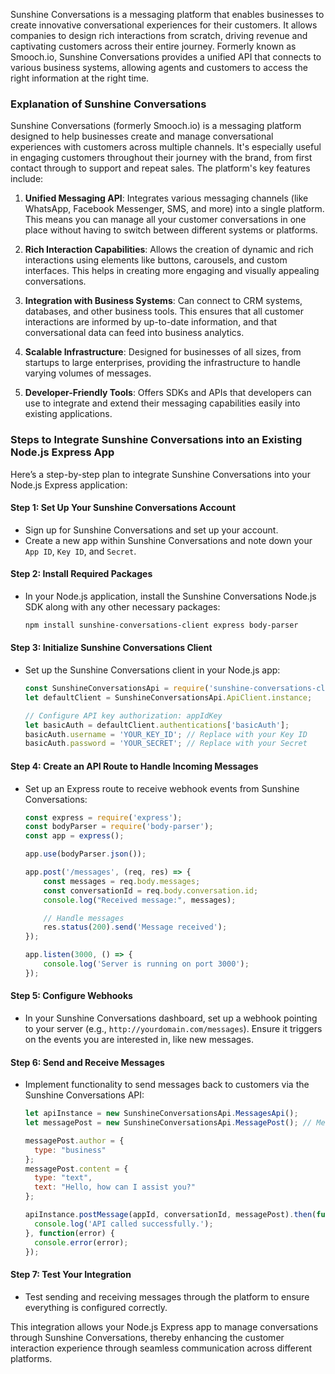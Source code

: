 Sunshine Conversations is a messaging platform that enables businesses to create innovative conversational experiences for their customers. It allows companies to design rich interactions from scratch, driving revenue and captivating customers across their entire journey. Formerly known as Smooch.io, Sunshine Conversations provides a unified API that connects to various business systems, allowing agents and customers to access the right information at the right time.

### Explanation of Sunshine Conversations

Sunshine Conversations (formerly Smooch.io) is a messaging platform designed to help businesses create and manage conversational experiences with customers across multiple channels. It's especially useful in engaging customers throughout their journey with the brand, from first contact through to support and repeat sales. The platform's key features include:

1. **Unified Messaging API**: Integrates various messaging channels (like WhatsApp, Facebook Messenger, SMS, and more) into a single platform. This means you can manage all your customer conversations in one place without having to switch between different systems or platforms.

2. **Rich Interaction Capabilities**: Allows the creation of dynamic and rich interactions using elements like buttons, carousels, and custom interfaces. This helps in creating more engaging and visually appealing conversations.

3. **Integration with Business Systems**: Can connect to CRM systems, databases, and other business tools. This ensures that all customer interactions are informed by up-to-date information, and that conversational data can feed into business analytics.

4. **Scalable Infrastructure**: Designed for businesses of all sizes, from startups to large enterprises, providing the infrastructure to handle varying volumes of messages.

5. **Developer-Friendly Tools**: Offers SDKs and APIs that developers can use to integrate and extend their messaging capabilities easily into existing applications.

### Steps to Integrate Sunshine Conversations into an Existing Node.js Express App

Here’s a step-by-step plan to integrate Sunshine Conversations into your Node.js Express application:

#### Step 1: Set Up Your Sunshine Conversations Account
- Sign up for Sunshine Conversations and set up your account.
- Create a new app within Sunshine Conversations and note down your `App ID`, `Key ID`, and `Secret`.

#### Step 2: Install Required Packages
- In your Node.js application, install the Sunshine Conversations Node.js SDK along with any other necessary packages:
  ```bash
  npm install sunshine-conversations-client express body-parser
  ```

#### Step 3: Initialize Sunshine Conversations Client
- Set up the Sunshine Conversations client in your Node.js app:
  ```javascript
  const SunshineConversationsApi = require('sunshine-conversations-client');
  let defaultClient = SunshineConversationsApi.ApiClient.instance;

  // Configure API key authorization: appIdKey
  let basicAuth = defaultClient.authentications['basicAuth'];
  basicAuth.username = 'YOUR_KEY_ID'; // Replace with your Key ID
  basicAuth.password = 'YOUR_SECRET'; // Replace with your Secret
  ```

#### Step 4: Create an API Route to Handle Incoming Messages
- Set up an Express route to receive webhook events from Sunshine Conversations:
  ```javascript
  const express = require('express');
  const bodyParser = require('body-parser');
  const app = express();

  app.use(bodyParser.json());

  app.post('/messages', (req, res) => {
      const messages = req.body.messages;
      const conversationId = req.body.conversation.id;
      console.log("Received message:", messages);

      // Handle messages
      res.status(200).send('Message received');
  });

  app.listen(3000, () => {
      console.log('Server is running on port 3000');
  });
  ```

#### Step 5: Configure Webhooks
- In your Sunshine Conversations dashboard, set up a webhook pointing to your server (e.g., `http://yourdomain.com/messages`). Ensure it triggers on the events you are interested in, like new messages.

#### Step 6: Send and Receive Messages
- Implement functionality to send messages back to customers via the Sunshine Conversations API:
  ```javascript
  let apiInstance = new SunshineConversationsApi.MessagesApi();
  let messagePost = new SunshineConversationsApi.MessagePost(); // MessagePost | 

  messagePost.author = {
    type: "business"
  };
  messagePost.content = {
    type: "text",
    text: "Hello, how can I assist you?"
  };

  apiInstance.postMessage(appId, conversationId, messagePost).then(function(data) {
    console.log('API called successfully.');
  }, function(error) {
    console.error(error);
  });
  ```

#### Step 7: Test Your Integration
- Test sending and receiving messages through the platform to ensure everything is configured correctly.

This integration allows your Node.js Express app to manage conversations through Sunshine Conversations, thereby enhancing the customer interaction experience through seamless communication across different platforms.